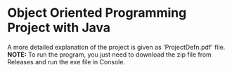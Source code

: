 # Object Oriented Programming Project with Java
A more detailed explanation of the project is given as 'ProjectDefn.pdf' file.
<br>
**NOTE:** To run the program, you just need to download the zip file from Releases and run the exe file in Console.
